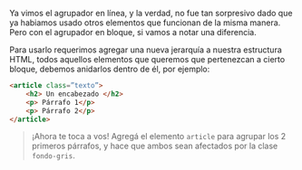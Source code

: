 Ya vimos el agrupador en línea, y la verdad, no fue tan sorpresivo dado que ya habiamos usado otros elementos que funcionan de la misma manera. Pero con el agrupador en bloque, si vamos a notar una diferencia.

Para usarlo requerimos agregar una nueva jerarquía a nuestra estructura HTML, todos aquellos elementos que queremos que pertenezcan a cierto bloque, debemos anidarlos dentro de él, por ejemplo:

```html
<article class=”texto”>
    <h2> Un encabezado </h2>
    <p> Párrafo 1</p>
    <p> Párrafo 2</p>
</article>
```

> ¡Ahora te toca a vos! Agregá el elemento `article` para agrupar los 2 primeros párrafos, y hace que ambos sean afectados por la clase `fondo-gris`.
